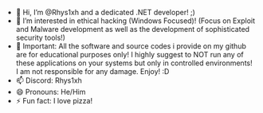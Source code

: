 - 👋 Hi, I’m @Rhys1xh and a dedicated .NET developer! ;)
- 👀 I’m interested in ethical hacking (Windows Focused)! (Focus on Exploit and Malware development as well as the development of sophisticated security tools!)
- 🌱 Important: All the software and source codes i provide on my github are for educational purposes only! I highly suggest to NOT run any of these applications on your systems but only in controlled environments! I am not responsible for any damage. Enjoy! :D
- 📫 Discord: Rhys1xh
- 😄 Pronouns: He/Him
- ⚡ Fun fact: I love pizza!

